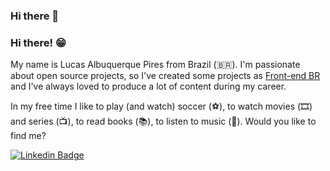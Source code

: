 ### Hi there 👋

<!--
**LucasPires50/LucasPires50** is a ✨ _special_ ✨ repository because its `README.md` (this file) appears on your GitHub profile.

Here are some ideas to get you started:

- 🔭 I’m currently working on ...
- 🌱 I’m currently learning ...
- 👯 I’m looking to collaborate on ...
- 🤔 I’m looking for help with ...
- 💬 Ask me about ...
- 📫 How to reach me: ...
- 😄 Pronouns: ...
- ⚡ Fun fact: ...
-->

### Hi there! 😁

My name is Lucas Albuquerque Pires from Brazil (🇧🇷). I'm passionate about open source projects, so I've created some projects as [Front-end BR](https://github.com/frontendbr) and I've always loved to produce a lot of content during my career.

In my free time I like to play (and watch) soccer (⚽️), to watch movies (🎞️) and series (📺), to read books (📚), to listen to music (🎵).
Would you like to find me?


[![Linkedin Badge](https://img.shields.io/badge/-LinkedIn-blue?style=flat-square&logo=Linkedin&logoColor=white&link=https://www.linkedin.com/in/lucas-albuquerque-pires-87b403a5/)](https://www.linkedin.com/in/lucas-albuquerque-pires-87b403a5/)
